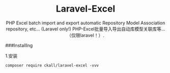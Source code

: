 <h1 align="center">  Laravel-Excel</h1>

<p align="center">PHP Excel batch import and export automatic Repository Model Association repository, etc... (Laravel only!) PHP-Excel批量导入导出自动库模型关联库等...  （仅限laravel！）. 

</p>

###InstallIng

1.安装
````shell
composer require ckall/laravel-excel -vvv
````

